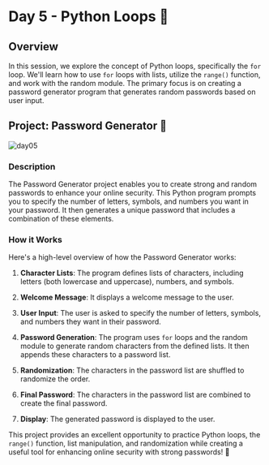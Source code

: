 # Day 5 - Python Loops 🔄

## Overview

In this session, we explore the concept of Python loops, specifically the `for` loop. We'll learn how to use `for` loops with lists, utilize the `range()` function, and work with the random module. The primary focus is on creating a password generator program that generates random passwords based on user input.

## Project: Password Generator 🔐
![day05]()


### Description

The Password Generator project enables you to create strong and random passwords to enhance your online security. This Python program prompts you to specify the number of letters, symbols, and numbers you want in your password. It then generates a unique password that includes a combination of these elements.

### How it Works

Here's a high-level overview of how the Password Generator works:

1. **Character Lists**: The program defines lists of characters, including letters (both lowercase and uppercase), numbers, and symbols.

2. **Welcome Message**: It displays a welcome message to the user.

3. **User Input**: The user is asked to specify the number of letters, symbols, and numbers they want in their password.

4. **Password Generation**: The program uses `for` loops and the random module to generate random characters from the defined lists. It then appends these characters to a password list.

5. **Randomization**: The characters in the password list are shuffled to randomize the order.

6. **Final Password**: The characters in the password list are combined to create the final password.

7. **Display**: The generated password is displayed to the user.

This project provides an excellent opportunity to practice Python loops, the `range()` function, list manipulation, and randomization while creating a useful tool for enhancing online security with strong passwords! 🔐
